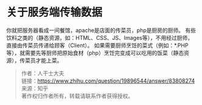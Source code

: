 # 关于服务端传输数据

你就把服务器看成一间餐馆，apache是店面的传菜员，php是厨房的厨师。
有些饮料之类的（静态资源，如：HTML、CSS、JS、Images等），不用经过厨师，直接由传菜员传递给顾客（Client）。
如果需要厨师烹饪的菜式（例如：*.PHP等），就需要先等厨师把原始食材（php）烹饪完变成可以吃用的饭菜（静态资源），传菜员才能上菜。

> 作者：人干士大夫  
> 链接：https://www.zhihu.com/question/19896544/answer/83808274  
> 来源：知乎  
> 著作权归作者所有，转载请联系作者获得授权。